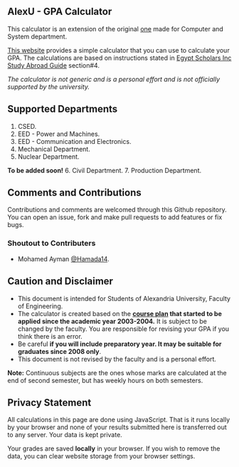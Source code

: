 AlexU - GPA Calculator
-------------------------

This calculator is an extension of the original [one](https://hazemsamir.github.io/csed-gpa) made for Computer and System department.


[This website](https://hazemsamir.github.io/alexu-gpa) provides a simple calculator that you can use to calculate your GPA. The calculations are based on instructions stated in [Egypt Scholars Inc](http://egyptscholars.org/) [Study Abroad Guide](http://egyptscholars.org/study-abroad-guide/) section#4.

_The calculator is not generic and is a personal effort and is not officially supported by the university._

Supported Departments
---------------------

1. CSED.
2. EED - Power and Machines.
3. EED - Communication and Electronics.
4. Mechanical Department.
5. Nuclear Department.

**To be added soon!**
6. Civil Department.
7. Production Department.

Comments and Contributions
---------------------
Contributions and comments are welcomed through this Github repository. You can open an issue, fork and make pull requests to add features or fix bugs.

### Shoutout to Contributers
- Mohamed Ayman [@Hamada14](https://github.com/Hamada14).

Caution and Disclaimer
----------------------
- This document is intended for Students of Alexandria University, Faculty of Engineering.
- The calculator is created based on the **[course plan](https://hazemsamir.github.io/alexu-gpa/docs/BylawsFinal.pdf) that started to be applied since the academic year 2003-2004.** It is subject to be changed by the faculty. You are responsible for revising your GPA if you think there is an error.
- Be careful **if you will include preparatory year. It may be suitable for graduates since 2008 only**.
- This document is not revised by the faculty and is a personal effort.

**Note:** Continuous subjects are the ones whose marks are calculated at the end of second semester, but has weekly hours on both semesters.

Privacy Statement
-----------------
All calculations in this page are done using JavaScript. That is it runs locally by your browser and none of your results submitted here is transferred out to any server. Your data is kept private.

Your grades are saved **locally** in your browser. If you wish to remove the data, you can clear website storage from your browser settings.
